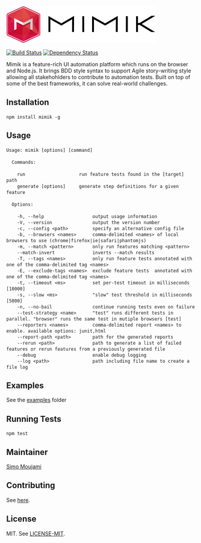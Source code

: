 ![Mimik](resources/images/mimik-logo-big.png?raw=true)

[![Build Status](https://travis-ci.org/simoami/mimik.svg?branch=master)](https://travis-ci.org/simoami/mimik)
[![Dependency Status](https://david-dm.org/simoami/mimik.svg)](https://david-dm.org/simoami/mimik)

Mimik is a feature-rich UI automation platform which runs on the browser and Node.js.  It brings BDD style syntax to support Agile story-writing style allowing all stakehohlders to contribute to automation tests. Built on top of some of the best frameworks, it can solve real-world challenges.

## Installation

```
npm install mimik -g
```

## Usage


```
Usage: mimik [options] [command]

  Commands:

    run                    run feature tests found in the [target] path
    generate [options]     generate step definitions for a given feature

  Options:

    -h, --help                  output usage information
    -V, --version               output the version number
    -c, --config <path>         specify an alternative config file
    -b, --browsers <names>      comma-delimited <names> of local browsers to use (chrome|firefox|ie|safari|phantomjs)
    -m, --match <pattern>       only run features matching <pattern>
    --match-invert              inverts --match results
    -T, --tags <names>          only run feature tests annotated with one of the comma-delimited tag <names>
    -E, --exclude-tags <names>  exclude feature tests  annotated with one of the comma-delimited tag <names>
    -t, --timeout <ms>          set per-test timeout in milliseconds [10000]
    -s, --slow <ms>             "slow" test threshold in milliseconds [5000]
    -n, --no-bail               continue running tests even on failure
    --test-strategy <name>      "test" runs different tests in parallel. "browser" runs the same test in mutiple browsers [test]
    --reporters <names>         comma-delimited report <names> to enable. available options: junit,html
    --report-path <path>        path for the generated reports
    --rerun <path>              path to generate a list of failed features or rerun features from a previously generated file
    --debug                     enable debug logging
    --log <path>                path including file name to create a file log
```

## Examples

See the [examples](./examples) folder

## Running Tests

```
npm test
```

## Maintainer

[Simo Moujami](http://www.linkedin.com/in/simoami)


## Contributing

See [here](./CONTRIBUTING.md).

## License

MIT. See [LICENSE-MIT](./LICENSE-MIT).

